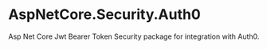 # AspNetCore.Security.Auth0

Asp Net Core Jwt Bearer Token Security package for integration with Auth0.
